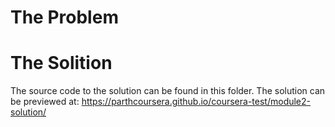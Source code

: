 
# The Problem

# The Solition
The source code to the solution can be found in this folder.
The solution can be previewed at: https://parthcoursera.github.io/coursera-test/module2-solution/
